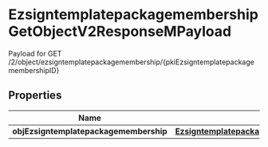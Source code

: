 

# EzsigntemplatepackagemembershipGetObjectV2ResponseMPayload

Payload for GET /2/object/ezsigntemplatepackagemembership/{pkiEzsigntemplatepackagemembershipID}

## Properties

| Name | Type | Description | Notes |
|------------ | ------------- | ------------- | -------------|
|**objEzsigntemplatepackagemembership** | [**EzsigntemplatepackagemembershipResponseCompound**](EzsigntemplatepackagemembershipResponseCompound.md) |  |  |



